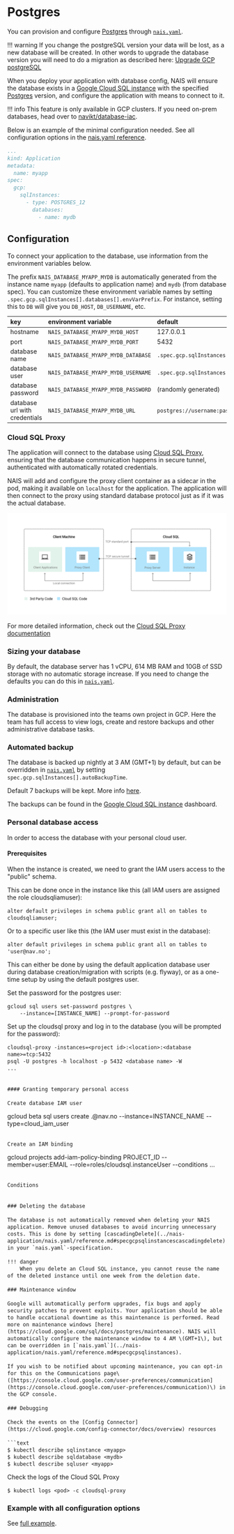 # Postgres

You can provision and configure [Postgres](https://www.postgresql.org/) through [`nais.yaml`](../nais-application/nais.yaml/reference.md).

!!! warning
    If you change the postgreSQL version your data will be lost, as a new database will be created.
    In other words to upgrade the database version you will need to do a migration as described here: [Upgrade GCP postgreSQL](https://cloud.google.com/sql/docs/postgres/upgrade-db)

When you deploy your application with database config, NAIS will ensure the database exists in a [Google Cloud SQL instance](https://cloud.google.com/sql) with the specified [Postgres](https://cloud.google.com/sql/docs/postgres/) version, and configure the application with means to connect to it.

!!! info
    This feature is only available in GCP clusters. If you need on-prem databases, head over to [navikt/database-iac](https://github.com/navikt/database-iac).

Below is an example of the minimal configuration needed. See all configuration options in the [nais.yaml reference](../nais-application/nais.yaml/reference.md#specgcpsqlinstances).

```yaml
...
kind: Application
metadata:
  name: myapp
spec:
  gcp:
    sqlInstances:
      - type: POSTGRES_12
        databases:
          - name: mydb
```

## Configuration

To connect your application to the database, use information from the environment variables below.

The prefix `NAIS_DATABASE_MYAPP_MYDB` is automatically generated from the instance name `myapp` \(defaults to application name\) and `mydb` \(from database spec\). You can customize these environment variable names by setting `.spec.gcp.sqlInstances[].databases[].envVarPrefix`. For instance, setting this to `DB` will give you `DB_HOST`, `DB_USERNAME`, etc.

| key | environment variable | default |
| :--- | :--- | :--- |
| hostname | `NAIS_DATABASE_MYAPP_MYDB_HOST` | 127.0.0.1 |
| port | `NAIS_DATABASE_MYAPP_MYDB_PORT` | 5432 |
| database name | `NAIS_DATABASE_MYAPP_MYDB_DATABASE` | `.spec.gcp.sqlInstances[].databases[].name` |
| database user | `NAIS_DATABASE_MYAPP_MYDB_USERNAME` | `.spec.gcp.sqlInstances[].name` |
| database password | `NAIS_DATABASE_MYAPP_MYDB_PASSWORD` | \(randomly generated\) |
| database url with credentials | `NAIS_DATABASE_MYAPP_MYDB_URL` | `postgres://username:password@127.0.0.1:5432/mydb` |

### Cloud SQL Proxy

The application will connect to the database using [Cloud SQL Proxy](https://cloud.google.com/sql/docs/postgres/sql-proxy), ensuring that the database communication happens in secure tunnel, authenticated with automatically rotated credentials.

NAIS will add and configure the proxy client container as a sidecar in the pod, making it available on `localhost` for the application. The application will then connect to the proxy using standard database protocol just as if it was the actual database.

![sqlproxy](../assets/sqlproxy.svg)

For more detailed information, check out the [Cloud SQL Proxy documentation](https://cloud.google.com/sql/docs/postgres/sql-proxy)

### Sizing your database

By default, the database server has 1 vCPU, 614 MB RAM and 10GB of SSD storage with no automatic storage increase. If you need to change the defaults you can do this in [`nais.yaml`](../nais-application/nais.yaml/reference.md#specgcpsqlinstancesdisksize).

### Administration

The database is provisioned into the teams own project in GCP. Here the team has full access to view logs, create and restore backups and other administrative database tasks.

### Automated backup

The database is backed up nightly at 3 AM \(GMT+1\) by default, but can be overridden in [`nais.yaml`](../nais-application/nais.yaml/reference.md#specgcpsqlinstancesautobackuptime) by setting `spec.gcp.sqlInstances[].autoBackupTime`. 

Default 7 backups will be kept. More info [here](https://cloud.google.com/sql/docs/postgres/backup-recovery/backups).

The backups can be found in the [Google Cloud SQL instance](https://cloud.google.com/sql) dashboard.

### Personal database access

In order to access the database with your personal cloud user.

#### Prerequisites

When the instance is created, we need to grant the IAM users access to the "public" schema.

This can be done once in the instance like this (all IAM users are assigned the role cloudsqliamuser):
```
alter default privileges in schema public grant all on tables to cloudsqliamuser;
```

Or to a specific user like this (the IAM user must exist in the database):
```
alter default privileges in schema public grant all on tables to 'user@nav.no';
```

This can either be done by using the default application database user during database creation/migration with scripts (e.g. flyway), or as a one-time setup by using the default postgres user.

Set the password for the postgres user:
```
gcloud sql users set-password postgres \
    --instance=[INSTANCE_NAME] --prompt-for-password
```

Set up the cloudsql proxy and log in to the database (you will be prompted for the password):
```
cloudsql-proxy -instances=<project id>:<location>:<database name>=tcp:5432
psql -U postgres -h localhost -p 5432 <database name> -W
...


#### Granting temporary personal access

Create database IAM user
```
gcloud beta sql users create <firstname>.<lastname>@nav.no --instance=INSTANCE_NAME --type=cloud_iam_user
```

Create an IAM binding 
```
gcloud projects add-iam-policy-binding PROJECT_ID
    --member=user:EMAIL --role=roles/cloudsql.instanceUser --conditions ...
```

Conditions


### Deleting the database

The database is not automatically removed when deleting your NAIS application. Remove unused databases to avoid incurring unnecessary costs. This is done by setting [cascadingDelete](../nais-application/nais.yaml/reference.md#specgcpsqlinstancescascadingdelete) in your `nais.yaml`-specification.

!!! danger
    When you delete an Cloud SQL instance, you cannot reuse the name of the deleted instance until one week from the deletion date.

### Maintenance window

Google will automatically perform upgrades, fix bugs and apply security patches to prevent exploits. Your application should be able to handle occational downtime as this maintenance is performed. Read more on maintenance windows [here](https://cloud.google.com/sql/docs/postgres/maintenance). NAIS will automatically configure the maintenance window to 4 AM \(GMT+1\), but can be overridden in [`nais.yaml`](../nais-application/nais.yaml/reference.md#specgcpsqlinstances).

If you wish to be notified about upcoming maintenance, you can opt-in for this on the Communications page\([https://console.cloud.google.com/user-preferences/communication](https://console.cloud.google.com/user-preferences/communication)\) in the GCP console.

### Debugging

Check the events on the [Config Connector](https://cloud.google.com/config-connector/docs/overview) resources

```text
$ kubectl describe sqlinstance <myapp>
$ kubectl describe sqldatabase <mydb>
$ kubectl describe sqluser <myapp>
```

Check the logs of the Cloud SQL Proxy

```text
$ kubectl logs <pod> -c cloudsql-proxy
```

### Example with all configuration options

See [full example](../nais-application/nais.yaml/full-example.md).

